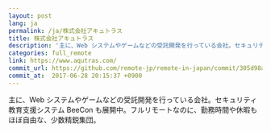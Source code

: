 ```yaml
---
layout: post
lang: ja
permalink: /ja/株式会社アキュトラス
title: 株式会社アキュトラス
description: '主に、Web システムやゲームなどの受託開発を行っている会社。セキュリティ教育支援システム BeeCon も展開中。フルリモートなのに、勤務時間や休暇もほぼ自由な、少数精鋭集団。'
categories: full_remote
link: https://www.aqutras.com/
commit_url: https://github.com/remote-jp/remote-in-japan/commit/305d98aa0152bd17377cc1e939ffed895d5a4caa
commit_at:  2017-06-28 20:15:37 +0900
---
```


<p>主に、Web システムやゲームなどの受託開発を行っている会社。セキュリティ教育支援システム BeeCon も展開中。フルリモートなのに、勤務時間や休暇もほぼ自由な、少数精鋭集団。</p>
